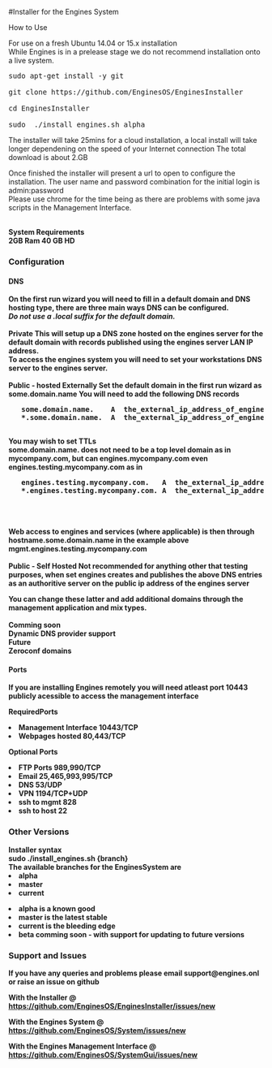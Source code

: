 #Installer for the Engines System

How to Use

For use on a fresh Ubuntu 14.04 or 15.x installation<br>
While Engines is in a prelease stage we do not recommend installation onto a live system.

<pre>sudo apt-get install -y git

git clone https://github.com/EnginesOS/EnginesInstaller

cd EnginesInstaller

sudo  ./install_engines.sh alpha
</pre>


The installer will take 25mins for a cloud installation, a local install will take longer dependening on the speed of your Internet connection
The total download is about 2.GB

Once finished the installer will present a url to open to configure the installation.
The user name and password combination for the initial login is admin:password<br>
Please use chrome for the time being as there are problems with some java scripts in the Management Interface.

<br>
<strong>System Requirements<strong><br>
2GB Ram
40 GB HD 


<h3>Configuration</h3>

 
 <h4>DNS</h4>
 On the first run wizard you will need to fill in a default domain and DNS hosting type, there are three main ways DNS can be configured.<br>
 <i>Do not use a .local suffix for the default domain. </i>
 <br>
 <br>
 <b>Private</b>
  This will setup up a DNS zone hosted on the engines server for the default domain with records published using the engines server LAN IP address.<br>
  To access the engines system you will need to set your workstations DNS server to the engines server. 
  <br>
  <br>
 <b>Public - hosted Externally</b>
  Set the default domain in the first run wizard as some.domain.name
  You will need to add the following DNS records <br>
   <pre>
   some.domain.name.	A  the_external_ip_address_of_engines_server
   *.some.domain.name.	A  the_external_ip_address_of_engines_server
  </pre>

   You may wish to set TTLs<br>
   some.domain.name. does not need to be a top level domain as in mycompany.com, but can engines.mycompany.com even engines.testing.mycompany.com as in
   <br>  
   <pre>
   engines.testing.mycompany.com.	A  the_external_ip_address_of_engines_server
   *.engines.testing.mycompany.com.	A  the_external_ip_address_of_engines_server
  </pre> 
  
 <br> 
 <br>
 Web access to engines and services (where applicable) is then through hostname.some.domain.name  in the example above mgmt.engines.testing.mycompany.com
 <br>
 <br>
 <b>Public - Self Hosted</b>
  Not recommended for anything other that testing purposes, when set engines creates and publishes the above DNS entries as an authoritive server on the public ip address of the engines server
  <p>
  You can change these latter and add additional domains through the management application and mix types.
  <br>
  <br>
  <strong>Comming soon</strong><br>
  Dynamic DNS provider support<br>
  <strong>Future</strong><br>
  Zeroconf domains<br>
   
    
  <h4>Ports</h4>

If you are installing Engines remotely you will need atleast port 10443 publicly acessible to access the management interface<br>

 <b>RequiredPorts</b>
 <li>Management Interface 10443/TCP
 <li>Webpages hosted 80,443/TCP
 
 <b>Optional Ports</b>
 <li>FTP Ports 989,990/TCP
 <li>Email 25,465,993,995/TCP
 <li>DNS 53/UDP
 <li>VPN 1194/TCP+UDP
 <li>ssh to mgmt 828
 <li>ssh to host 22
 
<h3>Other Versions</h3>
 Installer syntax<br>
sudo  ./install_engines.sh {branch}<br>
The available branches for the EnginesSystem are
<li>alpha 
<li>master
<li>current

<p>
<li>alpha is a known good 
<li>master is the latest stable
<li>current is the bleeding edge
<li>beta comming soon -  with support for updating to future versions 
<p>
 
<h3>Support and Issues</h3>
If you have any queries and problems please email support@engines.onl or raise an issue on github

With the Installer @ https://github.com/EnginesOS/EnginesInstaller/issues/new

With the Engines System @ https://github.com/EnginesOS/System/issues/new

With the Engines Management Interface @  https://github.com/EnginesOS/SystemGui/issues/new